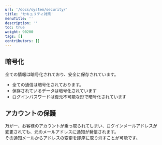```yaml
---
url: '/docs/system/security/'
title: 'セキュリティ対策'
menuTitle: ''
description: ''
toc: true
weight: 90200
tags: []
contributors: []
---
```


## 暗号化

全ての情報は暗号化されており、安全に保存されています。

- 全ての通信は暗号化されております。
- 保存されているデータは暗号化されています
- ログインパスワードは復元不可能な形で暗号化されています

## アカウントの保護

万が一、お客様のアカウントが乗っ取られてしまい、ログインメールアドレスが変更されても、元のメールアドレスに通知が発信されます。  
その通知メールからアドレスの変更を即座に取り消すことが可能です。
